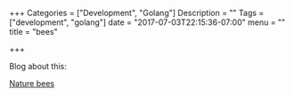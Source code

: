 +++
Categories = ["Development", "Golang"]
Description = ""
Tags = ["development", "golang"]
date = "2017-07-03T22:15:36-07:00"
menu = ""
title = "bees"

+++

Blog about this:

[Nature bees](https://www.nature.com/news/largest-ever-study-of-controversial-pesticides-finds-harm-to-bees-1.22229)
